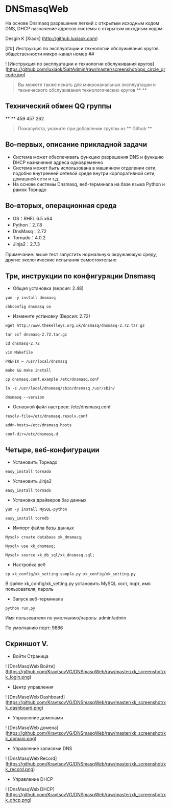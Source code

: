 DNSmasqWeb
==========

На основе Dnsmasq разрешение легкий с открытым исходным кодом DNS, DHCP назначение адресов системы с открытым исходным кодом

Desgin К [Xiaok] (http://github.luxiaok.com)


[##] Инструкция по эксплуатации и технологии обслуживания кругов общественности микро-канал номер ##

! [Инструкция по эксплуатации и технологии обслуживания кругов] (https://github.com/luxiaok/SaltAdmin/raw/master/screenshot/ops_circle_qrcode.jpg)

> Вы можете также искать для микроканальных эксплуатации и технического обслуживания технологических кругов ** **


## Технический обмен QQ группы ##

** ** 459 457 262

> Пожалуйста, укажите при добавлении группы из ** Github **


## Во-первых, описание прикладной задачи ##
* Система может обеспечивать функцию разрешения DNS и функцию DHCP назначения адреса одновременно
* Система может быть использована в машинном отделении сети, подобно внутренней сетевой среде внутри корпоративной сети, домашней сети и т.д.
* На основе системы Dnsmasq, веб-терминала на базе языка Python и рамок Торнадо

## Во-вторых, операционная среда ##

 *   OS：RHEL 6.5 x64
 *   Python：2.7.8
 *   DnsMasq：2.72
 *   Tornado：4.0.2
 *   Jinja2：2.7.3


Примечание: выше тест запустить нормальную окружающую среду, другие экологические испытания самостоятельно

## Три, инструкции по конфигурации Dnsmasq ##
* Общая установка (версия: 2.48)

`yum -y install dnsmasq`

`chkconfig dnsmasq on`

* Измените установку (Версия: 2.72)

`wget http://www.thekelleys.org.uk/dnsmasq/dnsmasq-2.72.tar.gz`

`tar zxf dnsmasq-2.72.tar.gz`

`cd dnsmasq-2.72`

`vim Makefile`

`PREFIX = /usr/local/dnsmasq`

`make && make install`

`cp dnsmasq.conf.example /etc/dnsmasq.conf`

`ln -s /usr/local/dnsmasq/sbin/dnsmasq /usr/sbin/`

`dnsmasq --version`

* Основной файл настроек: /etc/dnsmasq.conf

`resolv-file=/etc/dnsmasq.resolv.conf`

`addn-hosts=/etc/dnsmasq.hosts`

`conf-dir=/etc/dnsmasq.d`

## Четыре, веб-конфигурации ##
* Установить Торнадо

`easy_install tornado`

* Установить Jinja2

`easy_install tornado`

* Установка драйверов баз данных

`yum -y install MySQL-python`

`easy_install torndb`

* Импорт файла базы данных

`Mysql> create database xk_dnsmasq;`

`Mysql> use xk_dnsmasq;`

`Mysql> source xk_db_sql/xk_dnsmasq.sql;`

* Настройка веб

`cp xk_config/xk_setting.sample.py xk_config/xk_setting.py`

В файле xk_config/xk_setting.py установить MySQL хост, порт, имя пользователя, пароль

* Запуск веб-терминала

`python run.py`

Имя пользователя по умолчанию/пароль: admin/admin

По умолчанию порт: 9886

## Скриншот V. ##

* Войти Страница

! [DnsMasqWeb Войти] (https://github.com/KravtsovVG/DNSmasqWeb/raw/master/xk_screenshot/xk_login.png)

* Центр управления

! [DnsMasqWeb Dashboard] (https://github.com/KravtsovVG/DNSmasqWeb/raw/master/xk_screenshot/xk_dashboard.png)

* Управление доменами

! [DnsMasqWeb домена] (https://github.com/KravtsovVG/DNSmasqWeb/raw/master/xk_screenshot/xk_domain.png)

* Управление записями DNS

! [DnsMasqWeb Record] (https://github.com/KravtsovVG/DNSmasqWeb/raw/master/xk_screenshot/xk_record.png)

* Управление DHCP

! [DnsMasqWeb DHCP] (https://github.com/KravtsovVG/DNSmasqWeb/raw/master/xk_screenshot/xk_dhcp.png)
